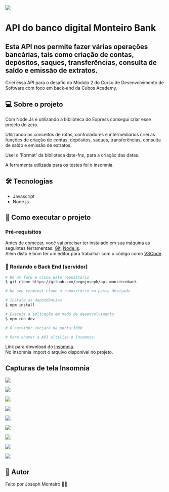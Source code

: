 ![](./img/monteiroBank.png)

# API do banco digital Monteiro Bank

## Esta API nos permite fazer várias operações bancárias, tais como criação de contas, depósitos, saques, transferências, consulta de saldo e emissão de extratos.

Criei essa API para o desafio do Módulo 2 do Curso de Desenvolvimento de Software com foco em back-end da Cubos Academy.



## 💻 Sobre o projeto

Com Node.Js e utilizando a biblioteca do Express consegui criar esse projeto do zero.

Utilizando os conceitos de rotas, controladores e intermédiários criei as funções de criação de contas, depósitos, saques, transferências, consulta de saldo e emissão de extratos.

Usei o 'Format' da biblioteca date-fns, para a criação das datas.

A ferramenta utilizada para os testes foi o insomnia.

## 🛠 Tecnologias

- Javascript
- Node.js

## 🚀 Como executar o projeto

### Pré-requisitos

Antes de começar, você vai precisar ter instalado em sua máquina as seguintes ferramentas:
[Git](https://git-scm.com), [Node.js](https://nodejs.org/en/download).<br>
Além disto é bom ter um editor para trabalhar com o código como [VSCode](https://code.visualstudio.com/download).

### 🎲 Rodando o Back End (servidor)

```bash
# Dê um fork e clone este repositório
$ git clone https://github.com/negojoseph/api-monteirobank

# No seu terminal clone o repositório na pasta desejada

# Instale as dependências
$ npm install

# Execute a aplicação em modo de desenvolvimento
$ npm run dev

# O servidor inciará na porta:3000

# Para chamar a API ultilize o Insomnia.
```

Link para download do [Insomnia](https://insomnia.rest/download).<br>
No Insomnia import o arquivo disponível no projeto.

## Capturas de tela Insomnia

![](./img/Captura%20de%20tela%20de%202023-09-13%2011-58-28.png)

![](./img/Captura%20de%20tela%20de%202023-09-13%2011-58-45.png)

![](./img/Captura%20de%20tela%20de%202023-09-13%2011-59-11.png)

![](./img/Captura%20de%20tela%20de%202023-09-13%2011-59-36.png)

![](./img/Captura%20de%20tela%20de%202023-09-13%2011-59-44.png)

![](./img/Captura%20de%20tela%20de%202023-09-13%2011-59-53.png)

![](./img/Captura%20de%20tela%20de%202023-09-13%2012-00-01.png)

![](./img/Captura%20de%20tela%20de%202023-09-13%2012-00-10.png)

![](./img/Captura%20de%20tela%20de%202023-09-13%2012-00-18.png)

## 📝 Autor

Feito por Joseph Monteiro 👋🏽
